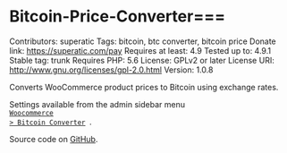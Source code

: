 # Bitcoin-Price-Converter===
Contributors: superatic
Tags: bitcoin, btc converter, bitcoin price
Donate link: https://superatic.com/pay
Requires at least: 4.9
Tested up to: 4.9.1
Stable tag: trunk
Requires PHP: 5.6
License: GPLv2 or later
License URI: http://www.gnu.org/licenses/gpl-2.0.html
Version: 1.0.8

Converts WooCommerce product prices to Bitcoin using exchange rates. 

Settings available from the admin sidebar menu <code> <a href="/wp-admin/admin.php?page=bitcoin_price_converter_settings">Woocommerce > Bitcoin Converter</a> </code>. 

Source code on <a href="https://github.com/SuperAtic-LABS/Bitcoin-Price-Converter" target="_blank">GitHub</a>.
